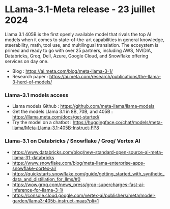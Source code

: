 # LLama-3.1-Meta release - 23 juillet 2024 

Llama 3.1 405B is the first openly available model that rivals the top AI models when it comes to state-of-the-art capabilities in general knowledge, steerability, math, tool use, and multilingual translation.
The ecosystem is primed and ready to go with over 25 partners, including AWS, NVIDIA, Databricks, Groq, Dell, Azure, Google Cloud, and Snowflake offering services on day one.

- Blog : https://ai.meta.com/blog/meta-llama-3-1/
- Research paper : https://ai.meta.com/research/publications/the-llama-3-herd-of-models/

### Llama-3.1 models access 
- Llama models Github : https://github.com/meta-llama/llama-models
- Get the models Llama 3.1 in 8B, 70B, and 405B : https://llama.meta.com/docs/get-started/
- Try the model on a chatbot : https://huggingface.co/chat/models/meta-llama/Meta-Llama-3.1-405B-Instruct-FP8

### Llama-3.1 on Databricks / Snowflake / Groq/ Vertex AI 
- https://www.databricks.com/blog/new-standard-open-source-ai-meta-llama-31-databricks
- https://www.snowflake.com/blog/meta-llama-enterprise-apps-snowflake-cortex-ai/
- https://quickstarts.snowflake.com/guide/getting_started_with_synthetic_data_and_distillation_for_llms/#0
- https://wow.groq.com/news_press/groq-supercharges-fast-ai-inference-for-llama-3-1/
- https://console.cloud.google.com/vertex-ai/publishers/meta/model-garden/llama3-405b-instruct-maas?pli=1
  
 
  
